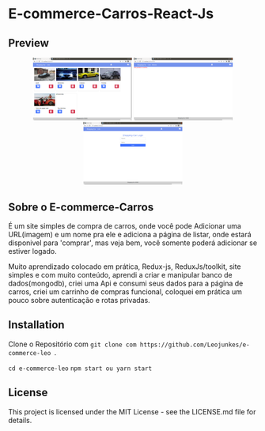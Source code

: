 # E-commerce-Carros-React-Js

## Preview

<p align="center">
   <img src="./src/imagens/listaCarros.png"  width="200"/>
    <img src="./src/imagens/carrinhoCompras.png" width="200"/>
     <img src="./src/imagens/telaLogin.png"  width="200"/>

</p> 

## Sobre o E-commerce-Carros

É um site simples de compra de carros, onde você pode Adicionar uma URL(imagem) e um nome pra ele e adiciona a página de listar, onde estará disponivel para 'comprar', mas veja bem, você somente poderá adicionar se estiver logado.

Muito aprendizado colocado em prática, Redux-js, ReduxJs/toolkit, site simples e com muito conteúdo, aprendi a criar e manipular banco de dados(mongodb), criei uma Api e consumi seus dados para a página de carros, criei um carrinho de compras funcional, coloquei em prática um pouco sobre autenticação e rotas privadas.

## Installation

Clone o Repositório com `git clone com https://github.com/Leojunkes/e-commerce-leo `.

`cd e-commerce-leo`
`npm start ou yarn start`

## License

This project is licensed under the MIT License - see the LICENSE.md file for details.
